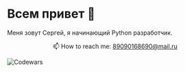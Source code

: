<h1>Всем привет 👋</h1>
Меня зовут Сергей, я начинающий Python разработчик. 




<p align='center'>📫  How to reach me: <a href='mailto:89090168690@mail.ru'>89090168690@mail.ru</a></p>

![Codewars](https://www.codewars.com/users/BotalovSerg/badges/micro)



<!--
**BotalovSerg/BotalovSerg** is a ✨ _special_ ✨ repository because its `README.md` (this file) appears on your GitHub profile.

Here are some ideas to get you started:

- 🔭 I’m currently working on ...
- 🌱 I’m currently learning ...
- 👯 I’m looking to collaborate on ...
- 🤔 I’m looking for help with ...
- 💬 Ask me about ...
- 📫 How to reach me: ...
- 😄 Pronouns: ...
- ⚡ Fun fact: ...
-->
